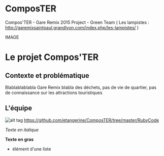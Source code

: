 # ComposTER
Compos'TER - Gare Remix 2015 Project - Green Team ( Les lampistes : http://garemixsaintpaul.grandlyon.com/index.php/les-lampistes/ )


IMAGE


Le projet Compos'TER
==============

Contexte et problématique
--------------
Blablablablabla  Gare Remix
blabla des déchets, pas de vie de quartier, pas de connaissance sur les attractions touristiques


L'équipe
--------------
![alt tag](https://raw.github.com/etangerine/ComposTER/tree/master/images/team.jpg)
https://github.com/etangerine/ComposTER/tree/master/RubyCode

*Texte en italique*

**Texte en gras**

- élément d'une liste

